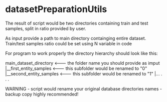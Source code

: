 # datasetPreparationUtils

The result of script would be two directories containing train and test samples, split in ratio provided by user.

As input provide a path to main directory containging entire dataset.
Train/test samples ratio could be set using N variable in code

For program to work properly the directory hierarchy should look like this:

main_dataset_directory  <--- the folder name you should provide as imput
|__first_entity_samples  <--- this subfolder would be renamed to "0"
|__second_entity_samples  <--- this subfolder would be renamed to "1"
|...
.
.
.

WARNING - script would rename your original database directories names - backup copy highly recommended!
